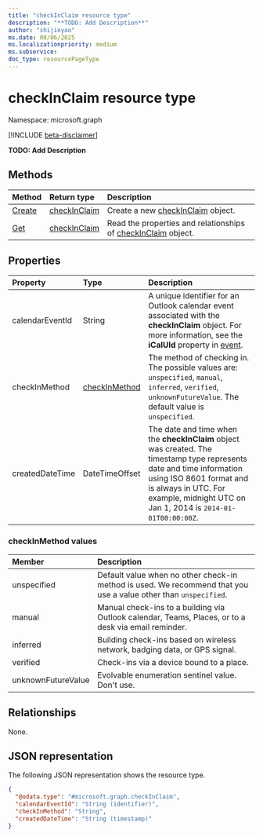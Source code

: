 ```yaml
---
title: "checkInClaim resource type"
description: "**TODO: Add Description**"
author: "shijieyao"
ms.date: 08/06/2025
ms.localizationpriority: medium
ms.subservice:
doc_type: resourcePageType
---
```


# checkInClaim resource type

Namespace: microsoft.graph

[!INCLUDE [beta-disclaimer](../../includes/beta-disclaimer.md)]

**TODO: Add Description**


## Methods
|Method|Return type|Description|
|:---|:---|:---|
|[Create](../api/place-post-checkins.md)|[checkInClaim](../resources/checkinclaim.md)|Create a new [checkInClaim](../resources/checkinclaim.md) object.|
|[Get](../api/checkinclaim-get.md)|[checkInClaim](../resources/checkinclaim.md)|Read the properties and relationships of [checkInClaim](../resources/checkinclaim.md) object.|

## Properties
|Property|Type|Description|
|:---|:---|:---|
|calendarEventId|String| A unique identifier for an Outlook calendar event associated with the **checkInClaim** object. For more information, see the **iCalUId** property in [event](../resources/event.md). |
|checkInMethod|[checkInMethod](../resources/checkinclaim.md#checkinmethod-values)| The method of checking in. The possible values are: `unspecified`, `manual`, `inferred`, `verified`, `unknownFutureValue`. The default value is `unspecified`.|
|createdDateTime|DateTimeOffset| The date and time when the **checkInClaim** object was created. The timestamp type represents date and time information using ISO 8601 format and is always in UTC. For example, midnight UTC on Jan 1, 2014 is `2014-01-01T00:00:00Z`. |

### checkInMethod values 

|Member|Description|
|:---|:---|
|unspecified| Default value when no other check-in method is used. We recommend that you use a value other than `unspecified`. |
|manual| Manual check-ins to a building via Outlook calendar, Teams, Places, or to a desk via email reminder. |
|inferred| Building check-ins based on wireless network, badging data, or GPS signal. |
|verified| Check-ins via a device bound to a place. |
|unknownFutureValue| Evolvable enumeration sentinel value. Don't use.  |

## Relationships
None.

## JSON representation
The following JSON representation shows the resource type.
<!-- {
  "blockType": "resource",
  "keyProperty": "calendarEventId",
  "@odata.type": "microsoft.graph.checkInClaim",
  "openType": false
}
-->
``` json
{
  "@odata.type": "#microsoft.graph.checkInClaim",
  "calendarEventId": "String (identifier)",
  "checkInMethod": "String",
  "createdDateTime": "String (timestamp)"
}
```

